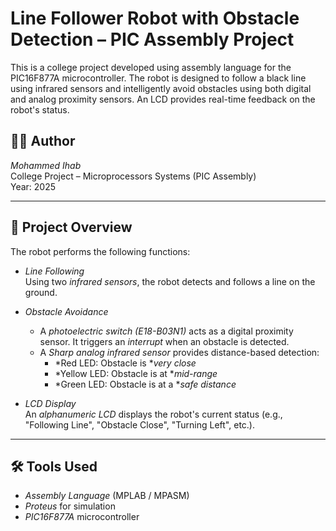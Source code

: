 # Line Follower Robot with Obstacle Detection – PIC Assembly Project

This is a college project developed using assembly language for the PIC16F877A microcontroller. The robot is designed to follow a black line using infrared sensors and intelligently avoid obstacles using both digital and analog proximity sensors. An LCD provides real-time feedback on the robot's status.

## 👨‍💻 Author

*Mohammed Ihab*  
College Project – Microprocessors Systems (PIC Assembly)  
Year: 2025

---

## 🚗 Project Overview

The robot performs the following functions:

- *Line Following*  
  Using two *infrared sensors*, the robot detects and follows a line on the ground.

- *Obstacle Avoidance*  
  - A *photoelectric switch (E18-B03N1)* acts as a digital proximity sensor. It triggers an *interrupt* when an obstacle is detected.
  - A *Sharp analog infrared sensor* provides distance-based detection:
    - *Red LED: Obstacle is **very close*
    - *Yellow LED: Obstacle is at **mid-range*
    - *Green LED: Obstacle is at a **safe distance*

- *LCD Display*  
  An *alphanumeric LCD* displays the robot's current status (e.g., "Following Line", "Obstacle Close", "Turning Left", etc.).

---

## 🛠 Tools Used

- *Assembly Language* (MPLAB / MPASM)
- *Proteus* for simulation
- *PIC16F877A* microcontroller
